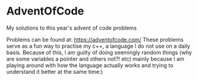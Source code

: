 # AdventOfCode
My solutions to this year's advent of code problems

Problems can be found at: https://adventofcode.com/
These problems serve as a fun way to practise my c++, a language I do not use on a daily basis. 
Because of this, I am guilty of doing seemingly random things (why are some variables a pointer and others not?! etc) 
mainly because I am playing around with how the language actually works and trying to understand it better at the same time:)

